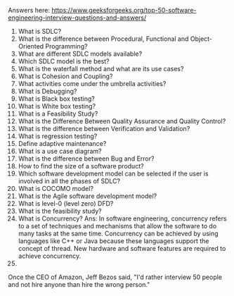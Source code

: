 Answers here: https://www.geeksforgeeks.org/top-50-software-engineering-interview-questions-and-answers/
1. What is SDLC?
2. What is the difference between Procedural, Functional and Object-Oriented Programming?
3. What are different SDLC models available?
4. Which SDLC model is the best?
5. What is the waterfall method and what are its use cases?
6. What is Cohesion and Coupling?
7. What activities come under the umbrella activities?
8. What is Debugging?
9. What is Black box testing?
10. What is White box testing?
11. What is a Feasibility Study?
12. What is the Difference Between Quality Assurance and Quality Control?
13. What is the difference between Verification and Validation?
14. What is regression testing?
15. Define adaptive maintenance?
16. What is a use case diagram?
17. What is the difference between Bug and Error?
18. How to find the size of a software product?
19. Which software development model can be selected if the user is involved in all the phases of SDLC?
20. What is COCOMO model?
21. What is the Agile software development model?
22. What is level-0 (level zero) DFD?
23. What is the feasibility study?
24. What is Concurrency?
Ans: In software engineering, concurrency refers to a set of techniques and mechanisms that allow the software to do many tasks at the same time. Concurrency can be achieved by using languages like C++ or Java because these languages support the concept of thread. New hardware and software features are required to achieve concurrency.
25. 


Once the CEO of Amazon, Jeff Bezos said, "I'd rather interview 50 people and not hire anyone than hire the wrong person."
